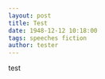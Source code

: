 ```yaml
---
layout: post
title: Test
date: 1948-12-12 10:18:00
tags: speeches fiction
author: tester
---
```


test
